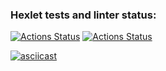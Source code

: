 ### Hexlet tests and linter status:
[![Actions Status](https://github.com/Salamdi/backend-project-lvl1/workflows/hexlet-check/badge.svg)](https://github.com/Salamdi/backend-project-lvl1/actions)
[![Actions Status](https://github.com/Salamdi/backend-project-lvl1/workflows/linter/badge.svg)](https://github.com/Salamdi/backend-project-lvl1/actions)


[![asciicast](https://asciinema.org/a/qONYMkkCNLfOVlnLimzV9MWCQ.svg)](https://asciinema.org/a/qONYMkkCNLfOVlnLimzV9MWCQ)